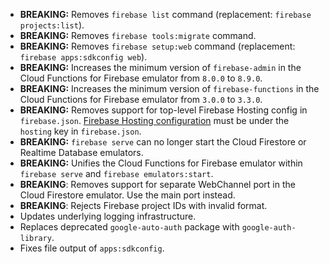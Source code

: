 * **BREAKING:** Removes `firebase list` command (replacement: `firebase projects:list`).
* **BREAKING:** Removes `firebase tools:migrate` command.
* **BREAKING:** Removes `firebase setup:web` command (replacement: `firebase apps:sdkconfig web`).
* **BREAKING:** Increases the minimum version of `firebase-admin` in the Cloud Functions for Firebase emulator from `8.0.0` to `8.9.0`.
* **BREAKING:** Increases the minimum version of `firebase-functions` in the Cloud Functions for Firebase emulator from `3.0.0` to `3.3.0`.
* **BREAKING:** Removes support for top-level Firebase Hosting config in `firebase.json`. [Firebase Hosting configuration](https://firebase.google.com/docs/hosting/full-config) must be under the `hosting` key in `firebase.json`.
* **BREAKING:** `firebase serve` can no longer start the Cloud Firestore or Realtime Database emulators.
* **BREAKING:** Unifies the Cloud Functions for Firebase emulator within `firebase serve` and `firebase emulators:start`.
* **BREAKING**: Removes support for separate WebChannel port in the Cloud Firestore emulator. Use the main port instead.
* **BREAKING**: Rejects Firebase project IDs with invalid format.
* Updates underlying logging infrastructure.
* Replaces deprecated `google-auto-auth` package with `google-auth-library`.
* Fixes file output of `apps:sdkconfig`.
